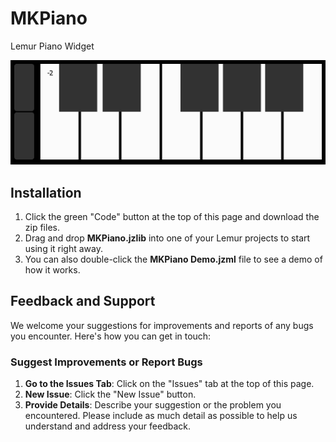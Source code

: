# MKPiano

Lemur Piano Widget

![App Screenshot](images/screenshot.png)

## Installation

1. Click the green "Code" button at the top of this page and download the zip files.
2. Drag and drop **MKPiano.jzlib** into one of your Lemur projects to start using it right away.
3. You can also double-click the **MKPiano Demo.jzml** file to see a demo of how it works.

## Feedback and Support

We welcome your suggestions for improvements and reports of any bugs you encounter. Here's how you can get in touch:

### Suggest Improvements or Report Bugs

1. **Go to the Issues Tab**: Click on the "Issues" tab at the top of this page.
2. **New Issue**: Click the "New Issue" button.
3. **Provide Details**: Describe your suggestion or the problem you encountered. Please include as much detail as possible to help us understand and address your feedback.
